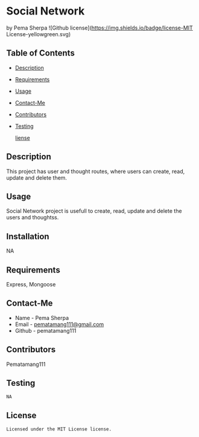 # Social Network
  by Pema Sherpa
  ![Github license](https://img.shields.io/badge/license-MIT License-yellowgreen.svg)
  ## Table of Contents
  * [Description](#description)
  * [Requirements](#requirements)
  * [Usage](#usage)
  * [Contact-Me](#contact-me)
  * [Contributors](#contributors)
  * [Testing](#testing)
  
    [liense](#license)

  ## Description
  This project has user and thought routes, where users can create, read, update and delete them.
  ## Usage
  Social Network project is usefull to create, read, update and delete the users and thoughtss.
  ## Installation
  NA
  ## Requirements
  Express, Mongoose
  ## Contact-Me
  * Name - Pema Sherpa
  * Email - pematamang111@gmail.com
  * Github - pematamang111
  ## Contributors
  Pematamang111
  ## Testing
  ```
  NA
  ```
  ## License
    Licensed under the MIT License license.
